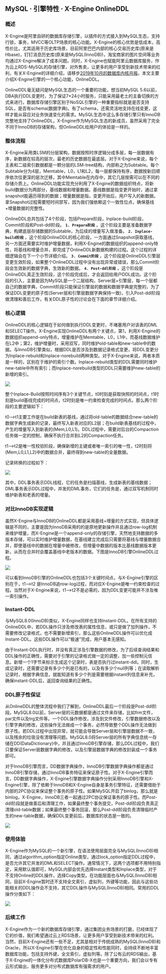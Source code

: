 ## MySQL · 引擎特性 · X-Engine OnlineDDL


    
### 概述


X-Engine是阿里自研的数据库存储引擎，以插件的方式接入到MySQL生态，支持行锁，事务，MVCC等OLTP场景的核心功能。X-Engine的核心优势是低成本，高性价比，尤其适用于历史库场景，目前阿里巴巴内部的核心交易历史库(原来是Hbase)，钉钉消息历史库(原来是MySQL(InnoDB))，淘宝商家的图片空间等业务均通过X-Engine解决了成本问题。同时，X-Engine也赋能阿里云数据库服务，作为云上RDS-MySQL的存储引擎，对外售卖，让更多的用户享受到新技术带来的红利，有关X-Engine的详细介绍，请移步[2019年10月的数据库内核月报][5]。本文主要介绍X-Engine引擎的一个核心功能，OnlineDDL。  


OnlineDDL毫无疑问是MySQL生态的一个重要的功能，想当初MySQL 5.6以前，DBA执行DDL变更时，为了保证7*24小时服务，只能采用最老土的主备切换的方式来进行。数据库存储引擎区别于NoSQL引擎的一种重要指标就是是否支持SQL，是否有schema(数据字典)。有了schema，还需灵活地支持在线变更，这样才能从容应对业务快速变化的需求。MySQL生态中这么多存储引擎只有InnoDB完整地支持了OnlineDDL，X-Engine作为MySQL生态的新成员，虽然采用了完全不同于InnoDB的存储架构，但OnlineDDL给用户的体验是一样的。  

### 整体流程


X-Engine采用类LSM的分层架构，数据按照时序逻辑分成多层，每一层数据有序，新数据在较高的层次，最老的历史数据在最底层。对于X-Engine来说，每个主表和二级索引数据都是一颗分层的LSM-tree结构，内部称之为Subtable。每个Subtable分为4层，Memtable，L0，L1和L2，每一层都保持有序，数据按新旧顺序依次往更深的层次迁移，其中Memtable在内存中，其它几层按需可以在不同的存储介质上。OnlineDDL功能实现充分利用了X-Engine的数据组织特点，将新build数据分为两部分，基线数据和增量数据。基线数据是指变更开始时，通过拿snapshot能遍历得到的数据；增量数据是指，变更开始后，用户写入的新数据。拿Snapshot过程需要短时间禁写，因为我们强依赖这个一致性位点，确保基线+增量数据的完整性。  


OnlineDDL总共包括了4个阶段，包括Prepare阶段，Inplace-build阶段，Commit阶段和Post-ddl阶段。 **`1. Prepare阶段`** ，这个阶段主要是准备数据字典，构建底层存储数据的Subtable，为后续的增量写入做准备。 **`2. Inplace-build阶段`** ，这个阶段OnlineDDL的核心阶段，一方面通过Snapshot获取基线，另一方面还需要实时维护增量数据，利用X-Engine的数据组织的append-only特性，将基线和增量合并，即完成了OnlineDDL新数据构建的过程。这个过程的详细逻辑会在下一个小节详细介绍。 **`3. Commit阶段`** ，这个阶段是OnlineDDL引擎层变更生效阶段，如果整个OnlineDDL过程中没有出现异常或错误，那么Commit阶段会生效新的数据字典，生效新的数据。 **`4. Post-ddl阶段`** ，这个阶段是OnlineDDL真正生效阶段，这个阶段完成后，才会返回给用户DDL成功。这个阶段的引入，主要是因为MySQL是一个二层结构，Server层+引擎层，每一个层都自己的数据字典，Commit阶段只能保证引擎层的数据和数据字典是完整的，为了保证DDL变更的原子性(Server层和引擎层数据字典保持一致)，引入Post-ddl阶段做清理和善后工作，有关DDL原子性的讨论会在下面的章节详细介绍。  

### 核心逻辑


OnlineDDL的核心逻辑在于如何做到执行DDL变更时，不堵塞用户对该表的DML和SELECT操作。X-Engine实现OnlineDDL有两个关键点，第1，利用X-Engine的数据组织append-only特点，增量维护在Memtable，L0，L1中，而基线数据维护在L2中；第2，维护增量时，采用双写，同时维护old-table和new-table中的数据。与InnoDB引擎类似，根据DDL是否涉及到数据记录格式变更，将DDL变更分为Inplace-rebuild和Inplace-norebuild两种类型。对于X-Engine来说，两者本质是一样的，区别在于维护的索引个数。Inplace-rebuild类型的DDL需要同时维护new-table中所有索引；而Inplace-norebuild类型的DDL只需要维护new-table的新增的索引。

![][0]


整个Inplace-Build按照时间序有3个关键节点，t0时刻是获取快照的时间点，t1时刻是build基线完成的时间点，t2时刻是唯一约束检查完成的时间点。那么两个阶段的主要逻辑如下：

t0–>t1主要工作是在build新表的基线，通过将old-table的数据结合new-table的数据字典生成新的记录，最终写入新表对应的L2层；在build新表基线的过程中，产生的增量写入到新表的(Mem,L0,L1)。DDL过程中，需要对后台的Compaction任务做一定的控制，确保不执行合并到L2的Compaction任务。

t1–>t2是唯一性校验阶段，确保新增的主键或者唯一索引的唯一性，t2时刻将(Mem,L0,L1,L2)中的数据合并，最终得到new-table的全量数据。

记录转换的过程如下：

![][1]


其中，DDL事务表示DDL线程，它的任务是扫描基线，生成新表的基线数据；DML事务表示DDL过程中，并发的DML事务，它们的任务是，通过双写机制同时维护新表和老表的增量。  

### 对比InnoDB实现逻辑


虽然X-Engine与InnoDB的OnlineDDL都是采用基线+增量的方式实现，但具体逻辑是不同的，主要是因为InnoDB采用的的是原地更新操作并且通过row-log机制来维护增量，而X-Engine是一个append-only的存储引擎，天然地支持数据的多版本存储，可以实时维护增量数据，在基线建立完成后只需要将基线与增量数据合并，即使基线中的数据在增量中被修改，但增量中数据的版本比基线数据版本更新，从而在合并时会覆盖基线中老版本的数据。下图是InnoDB引擎OnlineDDL过程。

![][2]


可以看到InnoDB引擎的OnlineDDL也包括3个关键时间点，与X-Engine引擎的区别在于，t1–>t2 是InnoDB追row-log过程，而对应X-Engine是唯一约束检查的过程。当然对于X-Engine来说，t1–>t2不是必需的，因为DDL变更可能并不涉及唯一索引操作。  

### Instant-DDL


与MySQL8.0(InnoDB)类似，X-Engine同样也支持Instant-DDL。在所有支持的OnlineDDL中，若DDL操作只涉及修改表的属性信息，或只是做了加列操作，不需要修改记录格式，也不需要新增索引，那么这些OnlineDDL操作可以优化成Instant-DDL。这些DDL操作可以“极速”完成，用户基本无感知。

由于Instant-DDL执行时，并没有真正涉及引擎数据的修改，为了后续查询结果和DDL操作的正确性，需要对于引擎的记录格式做一定的调整，加一些控制元信息。新增一个1字节来标示生成这个记录时，表是否执行过instant-ddl。同时，生成记录时，还需要记录有多少个列是已有的，以及有多少个null列等；在读取解析记录时，根据字典信息，就能知道有多少个列是需要根据instant列信息来补充，确保instant-DDL后，返回查询结果的正确性。  

### DDL原子性保证


从OnlineDDL的整体流程中我们了解到，OnlineDDL最后一个阶段是Post-ddl阶段。MySQL8.0以前，Server层的元数据都是通过文件来存储，比如frm文件，par文件以及trg文件等。一个DDL操作修改，涉及到文件修改，引擎数据修改以及引擎字典的修改，这些操作无法做成一个事务，必然导致整个DDL操作无法做到原子性。若DDL过程中出现异常，就可能会导致Server层和引擎层数据不一致，以及残余的垃圾没有清理等问题。MySQL8.0将Server层的所有字典信息统一存储在DD(DataDictionary)中，并且通过InnoDB引擎存储，那么DDL过程中，我们只要保证Server层数据字典的修改，以及引擎层数据字典的修改封装成一个事务即可。  


对于InnoDB引擎而言，DD数据字典操作，InnoDB引擎数据字典操作都是通过InnoDB引擎存储，通过InnoDB事务特征来保证原子性。对于X-Engine引擎而言，DD数据字典操作，X-Engine引擎数据字典操作分别采用InnoDB引擎和X-Engine引擎，除了依赖于InnoDB和X-Engine自身是事务引擎特征，还需要借助于内部的2PC协议来保证整个事务的原子性。如果MySQL开启了binlog，那么就是binlog，X-Engine，InnoDB三者一起通过2PC协议保证事务的原子性。而Post-ddl阶段就是做善后和清理工作，如果最终整个事务提交，Post-ddl阶段负责真正清理old-table数据；如果最终整个事务回滚，那么Post-ddl阶段负责清理临时产生的new-table数据，确保DDL变更前后，数据库的状态是一致的。

![][3]  

### 使用体验


X-Engine作为MySQL的一个新引擎，在语法使用层面完全与MySQL(InnoDB)相同，通过algorithm_option指定Online类型，通过lock_option指定DDL过程中，是否允许其它并发的DML和SELECT操作。通常情况下，这两个选项都不用特别指定，采用默认值即可，MySQL内部会优先选择Instant类型和Inplace类型，对于不支持Online的DDL操作，选择Copy类型。在功能层面也与MySQL(InnoDB)相同，目前X-Engine暂时还不支持全文索引，虚拟列，外键等功能，因此与这些功能相关的DDL操作会不支持，其它DDL操作与MySQL(InnoDB)相同。常用的DDL操作分类如下：

![][4]  

### 后续工作


X-Engine作为一个新的数据库存储引擎，通过集团业务场景的打磨，已经体现了它的价值，我们希望通过云上RDS场景，让更多用户享受到新技术带来的红利。当然，目前X-Engine还有一些不足，尤其是相对于传统成熟的MySQL(InnoDB)和Oracle，所以X-Engine引擎在优化自身的稳定性和性能同时，会持续不断地丰富数据库功能，包括支持外键，全文索引，虚拟列等。除了公有云的RDS输出，基于X-Engine的一体化分布式数据库PolarDB-X也是一个重要方向，我们会以专有云形式输出，服务更多对分布式数据库有强需求的用户。  


[5]: http://mysql.taobao.org/monthly/2019/10/04/
[0]: http://mysql.taobao.org/monthly/pic/202001/2020-01-yxian-1.png
[1]: http://mysql.taobao.org/monthly/pic/202001/./2020-01-yxian-2.png
[2]: http://mysql.taobao.org/monthly/pic/202001/./2020-01-yxian-3.png
[3]: http://mysql.taobao.org/monthly/pic/202001/./2020-01-yxian-4.png
[4]: http://mysql.taobao.org/monthly/pic/202001/./2020-01-yxian-5.png